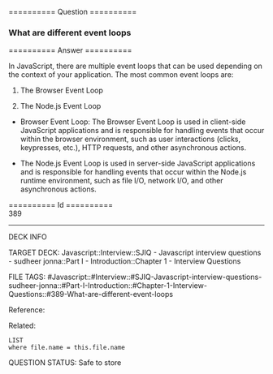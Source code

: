 ========== Question ==========  

### What are different event loops  

========== Answer ==========  

In JavaScript, there are multiple event loops that can be used depending on the context of your application. The most common event loops are:

1. The Browser Event Loop

2. The Node.js Event Loop

-   Browser Event Loop: The Browser Event Loop is used in client-side JavaScript applications and is responsible for handling events that occur within the browser environment, such as user interactions (clicks, keypresses, etc.), HTTP requests, and other asynchronous actions.

-   The Node.js Event Loop is used in server-side JavaScript applications and is responsible for handling events that occur within the Node.js runtime environment, such as file I/O, network I/O, and other asynchronous actions.

========== Id ==========  
389

---

DECK INFO

TARGET DECK: Javascript::Interview::SJIQ - Javascript interview questions - sudheer jonna::Part I - Introduction::Chapter 1 - Interview Questions

FILE TAGS: #Javascript::#Interview::#SJIQ-Javascript-interview-questions-sudheer-jonna::#Part-I-Introduction::#Chapter-1-Interview-Questions::#389-What-are-different-event-loops

Reference:

Related:

```dataview
LIST
where file.name = this.file.name
```

QUESTION STATUS: Safe to store
